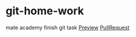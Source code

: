 # git-home-work
mate academy finish git task
[Preview](https://tarasulo.github.io/git-home-work/)
[PullRequest](https://github.com/tarasulo/git-home-work/pull/1/files)